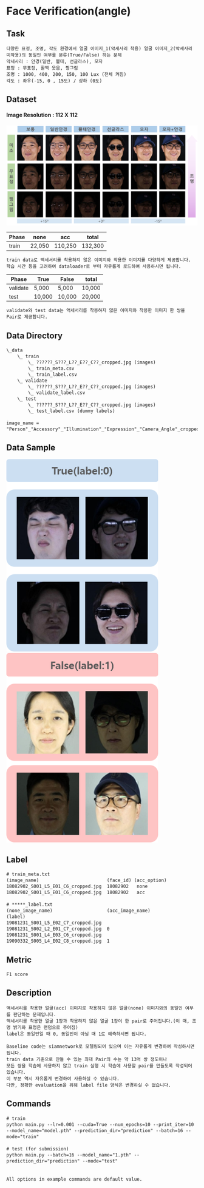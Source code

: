 # Face Verification(angle)

## Task
```
다양한 표정, 조명, 각도 환경에서 얼굴 이미지_1(악세사리 착용) 얼굴 이미지_2(악세사리 미착용)의 동일인 여부를 분류(True/False) 하는 문제
악세사리 : 안경(일반, 뿔테, 선글라스), 모자
표정 : 무표정, 활짝 웃음, 찡그림
조명 : 1000, 400, 200, 150, 100 Lux (전체 켜짐)
각도 : 좌우(-15, 0 , 15도) / 상하 (0도)
```

## Dataset
#### Image Resolution : 112 X 112
<img width=900 src="images_for_desc/image.png"/>

| Phase | none | acc | total |
| - | - | - | - |
| train | 22,050 | 110,250 | 132,300 |

```
train data로 액세서리를 착용하지 않은 이미지와 착용한 이미지를 다양하게 제공합니다. 
학습 시간 등을 고려하여 dataloader로 부터 자유롭게 로드하여 사용하시면 됩니다.
```

| Phase | True | False | total |
| - | - | - | - |
| validate | 5,000 | 5,000 | 10,000 |
| test | 10,000 | 10,000 | 20,000 |

```
validate와 test data는 액세서리를 착용하지 않은 이미지와 착용한 이미지 한 쌍을 Pair로 제공합니다.
```

## Data Directory
```
\_data
    \_ train
        \_ ??????_S???_L??_E??_C??_cropped.jpg (images)
        \_ train_meta.csv
        \_ train_label.csv
    \_ validate
        \_ ??????_S???_L??_E??_C??_cropped.jpg (images)
        \_ validate_label.csv
    \_ test
        \_ ??????_S???_L??_E??_C??_cropped.jpg (images)
        \_ test_label.csv (dummy labels)

image_name = "Person"_"Accessory"_"Illumination"_"Expression"_"Camera_Angle"_cropped.jpg
```

## Data Sample
<img width=400 src="images_for_desc/image2.png"/>　　　<img width=400 src="images_for_desc/image3.png"/>

## Label
```
# train_meta.txt
(image_name)                         (face_id) (acc_option)
18082902_S001_L5_E01_C6_cropped.jpg  18082902   none
18082902_S001_L5_E01_C6_cropped.jpg  18082902   acc

# *****_label.txt
(none_image_name)                    (acc_image_name)                    (label)
19081231_S001_L5_E02_C7_cropped.jpg  19081231_S002_L2_E01_C7_cropped.jpg  0
19081231_S001_L4_E03_C6_cropped.jpg  19090332_S005_L4_E02_C8_cropped.jpg  1

```

## Metric
```
F1 score
```

## Description
```
액세서리를 착용한 얼굴(acc) 이미지로 착용하지 않은 얼굴(none) 이미지와의 동일인 여부를 판단하는 문제입니다.
액세서리를 착용한 얼굴 1장과 착용하지 않은 얼굴 1장이 한 pair로 주어집니다.(이 때, 조명 밝기와 표정은 랜덤으로 주어짐)
label은 동일인일 때 0, 동일인이 아닐 때 1로 예측하시면 됩니다.

Baseline code는 siamnetwork로 모델링되어 있으며 이는 자유롭게 변경하여 작성하시면 됩니다.
train data 기준으로 만들 수 있는 최대 Pair의 수는 약 13억 쌍 정도이나 
모든 쌍을 학습에 사용하지 않고 train 실행 시 학습에 사용할 pair를 만들도록 작성되어 있습니다.
이 부분 역시 자유롭게 변경하여 사용하실 수 있습니다.
다만, 정확한 evaluation을 위해 label file 양식은 변경하실 수 없습니다.
```

## Commands
```
# train
python main.py --lr=0.001 --cuda=True --num_epochs=10 --print_iter=10 --model_name="model.pth" --prediction_dir="prediction" --batch=16 --mode="train"

# test (for submission)
python main.py --batch=16 --model_name="1.pth" --prediction_dir="prediction" --mode="test" 


All options in example commands are default value.
```

